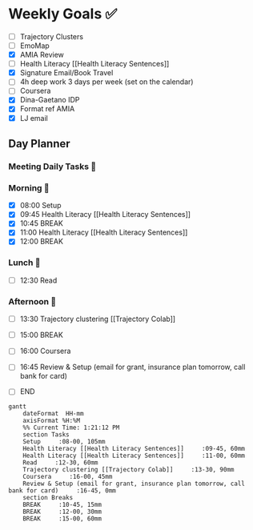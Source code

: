 # Weekly Goals ✅
  - [ ] Trajectory Clusters 
  - [ ] EmoMap
  - [x] AMIA Review 
  - [ ] Health Literacy [[Health Literacy Sentences]]
  - [x] Signature Email/Book Travel
  - [ ] 4h deep work 3 days per week (set on the calendar)
  - [ ] Coursera
  - [x] Dina-Gaetano IDP
  - [x] Format ref AMIA
  - [x] LJ email
## Day Planner
### Meeting Daily Tasks 💚 

### Morning 🔨
- [x] 08:00 Setup
- [x] 09:45 Health Literacy [[Health Literacy Sentences]]
- [x] 10:45 BREAK
- [x] 11:00 Health Literacy [[Health Literacy Sentences]]
- [x] 12:00 BREAK
### Lunch 👀
- [ ] 12:30 Read
### Afternoon 👻
- [ ] 13:30 Trajectory clustering [[Trajectory Colab]]
- [ ] 15:00 BREAK
- [ ] 16:00 Coursera
- [ ] 16:45 Review & Setup (email for grant, insurance plan tomorrow, call bank for card)
- [ ] END


```mermaid
gantt
    dateFormat  HH-mm
    axisFormat %H:%M
    %% Current Time: 1:21:12 PM
    section Tasks
    Setup     :08-00, 105mm
    Health Literacy [[Health Literacy Sentences]]     :09-45, 60mm
    Health Literacy [[Health Literacy Sentences]]     :11-00, 60mm
    Read     :12-30, 60mm
    Trajectory clustering [[Trajectory Colab]]     :13-30, 90mm
    Coursera     :16-00, 45mm
    Review & Setup (email for grant, insurance plan tomorrow, call bank for card)     :16-45, 0mm
    section Breaks
    BREAK     :10-45, 15mm
    BREAK     :12-00, 30mm
    BREAK     :15-00, 60mm
```


